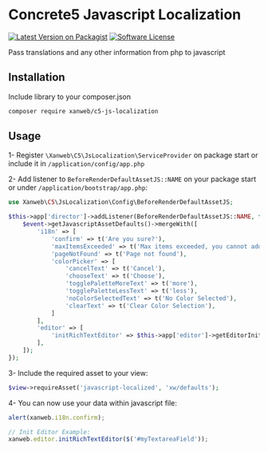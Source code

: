 # Concrete5 Javascript Localization
[![Latest Version on Packagist](https://img.shields.io/packagist/v/xanweb/c5-js-localization.svg?style=flat-square)](https://packagist.org/packages/xanweb/c5-js-localization)
[![Software License](https://img.shields.io/badge/license-MIT-brightgreen.svg?style=flat-square)](LICENSE)

Pass translations and any other information from php to javascript

## Installation

Include library to your composer.json
```bash
composer require xanweb/c5-js-localization
```

## Usage

1- Register `\Xanweb\C5\JsLocalization\ServiceProvider` on package start or include it in `/application/config/app.php`

2- Add listener to `BeforeRenderDefaultAssetJS::NAME` on your package start or under `/application/bootstrap/app.php`:
```php
use Xanweb\C5\JsLocalization\Config\BeforeRenderDefaultAssetJS;

$this->app['director']->addListener(BeforeRenderDefaultAssetJS::NAME, function (BeforeRenderDefaultAssetJS $event) {
    $event->getJavascriptAssetDefaults()->mergeWith([
        'i18n' => [
            'confirm' => t('Are you sure?'),
            'maxItemsExceeded' => t('Max items exceeded, you cannot add any more items.'),
            'pageNotFound' => t('Page not found'),
            'colorPicker' => [
                'cancelText' => t('Cancel'),
                'chooseText' => t('Choose'),
                'togglePaletteMoreText' => t('more'),
                'togglePaletteLessText' => t('less'),
                'noColorSelectedText' => t('No Color Selected'),
                'clearText' => t('Clear Color Selection'),
            ]
        ],
        'editor' => [
            'initRichTextEditor' => $this->app['editor']->getEditorInitJSFunction(),
        ],
    ]);
});
```

3- Include the required asset to your view:
```php
$view->requireAsset('javascript-localized', 'xw/defaults');
```
4- You can now use your data within javascript file:
```javascript
alert(xanweb.i18n.confirm);

// Init Editor Example:
xanweb.editor.initRichTextEditor($('#myTextareaField'));
```